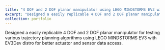 ```yaml
---
title: "4 DOF and 2 DOF planar manipulator using LEGO MINDSTORMS EV3 with EV3Dev distro"
excerpt: "Designed a easily replicable 4 DOF and 2 DOF planar manipulator for testing various trajectory planning algorithms using LEGO MINDSTORMS EV3 with EV3Dev distro for better actuator and sensor data access.<br/><img src='https://Ashish-Gupta03.github.io/files/lego.jpg'>"
collection: portfolio
---
```

Designed a easily replicable 4 DOF and 2 DOF planar manipulator for testing various trajectory planning algorithms using LEGO MINDSTORMS EV3 with EV3Dev distro for better actuator and sensor data access.
